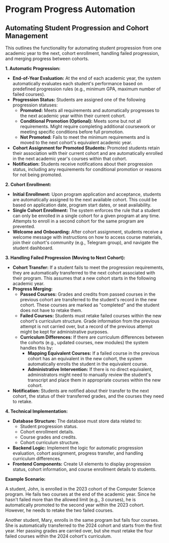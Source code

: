 # Program Progress Automation

## Automating Student Progression and Cohort Management

This outlines the functionality for automating student progression from one academic year to the next, cohort enrollment, handling failed progression, and merging progress between cohorts.

**1. Automatic Progression:**

* **End-of-Year Evaluation:** At the end of each academic year, the system automatically evaluates each student's performance based on predefined progression rules (e.g., minimum GPA, maximum number of failed courses).
* **Progression Status:** Students are assigned one of the following progression statuses:
    * **Promoted:** Meets all requirements and automatically progresses to the next academic year within their current cohort.
    * **Conditional Promotion (Optional):** Meets some but not all requirements. Might require completing additional coursework or meeting specific conditions before full promotion.
    * **Not Promoted:** Fails to meet the minimum requirements and is moved to the next cohort's equivalent academic year.
* **Cohort Assignment for Promoted Students:** Promoted students retain their association with their current cohort and are automatically enrolled in the next academic year's courses within that cohort.
* **Notification:** Students receive notifications about their progression status, including any requirements for conditional promotion or reasons for not being promoted.

**2. Cohort Enrollment:**

* **Initial Enrollment:** Upon program application and acceptance, students are automatically assigned to the next available cohort. This could be based on application date, program start dates, or seat availability.
* **Single Cohort Enrollment:** The system enforces the rule that a student can only be enrolled in a single cohort for a given program at any time. Attempts to enroll in a second cohort for the same program are prevented.
* **Welcome and Onboarding:** After cohort assignment, students receive a welcome message with instructions on how to access course materials, join their cohort's community (e.g., Telegram group), and navigate the student dashboard.

**3. Handling Failed Progression (Moving to Next Cohort):**

* **Cohort Transfer:** If a student fails to meet the progression requirements, they are automatically transferred to the next cohort associated with their program. This assumes that a new cohort starts in the following academic year.
* **Progress Merging:**
    * **Passed Courses:** Grades and credits from passed courses in the previous cohort are transferred to the student's record in the new cohort. These courses are marked as "completed" and the student does not have to retake them.
    * **Failed Courses:**  Students must retake failed courses within the new cohort's curriculum structure. Grade information from the previous attempt is not carried over, but a record of the previous attempt might be kept for administrative purposes.
    * **Curriculum Differences:** If there are curriculum differences between the cohorts (e.g., updated courses, new modules) the system handles this by:
        * **Mapping Equivalent Courses:**  If a failed course in the previous cohort has an equivalent in the new cohort, the system automatically enrolls the student in the equivalent course.
        * **Administrative Intervention:** If there is no direct equivalent, administrators might need to manually review the student's transcript and place them in appropriate courses within the new cohort.
* **Notification:** Students are notified about their transfer to the next cohort, the status of their transferred grades, and the courses they need to retake.

**4.  Technical Implementation:**

* **Database Structure:** The database must store data related to:
    * Student progression status.
    * Cohort enrollment details.
    * Course grades and credits.
    * Cohort curriculum structure.
* **Backend Logic:** Implement the logic for automatic progression evaluation, cohort assignment, progress transfer, and handling curriculum differences.
* **Frontend Components:** Create UI elements to display progression status, cohort information, and course enrollment details to students.


**Example Scenario:**

A student, John, is enrolled in the 2023 cohort of the Computer Science program. He fails two courses at the end of the academic year. Since he hasn't failed more than the allowed limit (e.g., 3 courses), he is automatically promoted to the second year within the 2023 cohort. However, he needs to retake the two failed courses.

Another student, Mary, enrolls in the same program but fails four courses. She is automatically transferred to the 2024 cohort and starts from the first year. Her passing grades are carried over, but she must retake the four failed courses within the 2024 cohort's curriculum. 